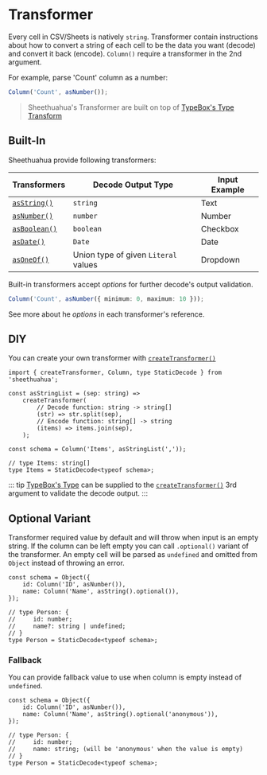 # Transformer

Every cell in CSV/Sheets is natively `string`. Transformer contain instructions about how to convert a string of each cell to be the data you want (decode) and convert it back (encode). `Column()` require a transformer in the 2nd argument.

For example, parse 'Count' column as a number:

```ts
Column('Count', asNumber());
```

> Sheethuahua's Transformer are built on top of [TypeBox's Type Transform](https://github.com/sinclairzx81/typebox?tab=readme-ov-file#types-transform)

## Built-In

Sheethuahua provide following transformers:

| Transformers                                          | Decode Output Type                   | Input Example |
| ----------------------------------------------------- | ------------------------------------ | ------------- |
| [`asString()`](/references/functions/asString.html)   | `string`                             | Text          |
| [`asNumber()`](/references/functions/asNumber.html)   | `number`                             | Number        |
| [`asBoolean()`](/references/functions/asBoolean.html) | `boolean`                            | Checkbox      |
| [`asDate()`](/references/functions/asDate.html)       | `Date`                               | Date          |
| [`asOneOf()`](/references/functions/asOneOf.html)     | Union type of given `Literal` values | Dropdown      |

Built-in transformers accept _options_ for further decode's output validation.

```ts
Column('Count', asNumber({ minimum: 0, maximum: 10 }));
```

See more about he _options_ in each transformer's reference.

## DIY

You can create your own transformer with [`createTransformer()`](/references/functions/createTransformer.html)

```ts{3-9}
import { createTransformer, Column, type StaticDecode } from 'sheethuahua';

const asStringList = (sep: string) =>
	createTransformer(
		// Decode function: string -> string[]
		(str) => str.split(sep),
		// Encode function: string[] -> string
		(items) => items.join(sep),
	);

const schema = Column('Items', asStringList(','));

// type Items: string[]
type Items = StaticDecode<typeof schema>;
```

::: tip
[TypeBox's Type](https://github.com/sinclairzx81/typebox?tab=readme-ov-file#types) can be supplied to the [`createTransformer()`](/references/functions/createTransformer.html) 3rd argument to validate the decode output.
:::

## Optional Variant

Transformer required value by default and will throw when input is an empty string. If the column can be left empty you can call `.optional()` variant of the transformer. An empty cell will be parsed as `undefined` and omitted from `Object` instead of throwing an error.

```ts{3}
const schema = Object({
	id: Column('ID', asNumber()),
	name: Column('Name', asString().optional()),
});

// type Person: {
//     id: number;
//     name?: string | undefined;
// }
type Person = StaticDecode<typeof schema>;
```

### Fallback

You can provide fallback value to use when column is empty instead of `undefined`.

```ts{3}
const schema = Object({
	id: Column('ID', asNumber()),
	name: Column('Name', asString().optional('anonymous')),
});

// type Person: {
//     id: number;
//     name: string; (will be 'anonymous' when the value is empty)
// }
type Person = StaticDecode<typeof schema>;
```
